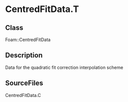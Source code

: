 # CentredFitData.T 
## Class
Foam::CentredFitData

## Description
Data for the quadratic fit correction interpolation scheme

## SourceFiles
CentredFitData.C

